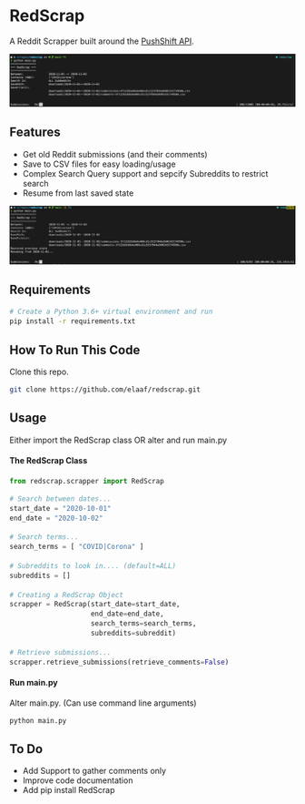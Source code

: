 # RedScrap
A Reddit Scrapper built around the [PushShift API](https://github.com/pushshift/api "PushShift API").

![RedScrap](https://github.com/elaaf/redscrap/blob/main/images/usage.png)


## Features

* Get old Reddit submissions (and their comments)
* Save to CSV files for easy loading/usage
* Complex Search Query support and sepcify Subreddits to restrict search
* Resume from last saved state

![Resume State](https://github.com/elaaf/redscrap/blob/main/images/resume.png)

## Requirements
```bash
# Create a Python 3.6+ virtual environment and run
pip install -r requirements.txt
```

## How To Run This Code

Clone this repo.
```bash
git clone https://github.com/elaaf/redscrap.git
```

## Usage

Either import the RedScrap class OR alter and run main.py

#### The RedScrap Class

```python
from redscrap.scrapper import RedScrap
```

```python
# Search between dates...
start_date = "2020-10-01"
end_date = "2020-10-02"

# Search terms...
search_terms = [ "COVID|Corona" ]

# Subreddits to look in.... (default=ALL)
subreddits = []

# Creating a RedScrap Object
scrapper = RedScrap(start_date=start_date, 
                    end_date=end_date, 
                    search_terms=search_terms,
                    subreddits=subreddit)

# Retrieve submissions...
scrapper.retrieve_submissions(retrieve_comments=False)
```


#### Run main.py

Alter main.py. (Can use command line arguments)

```bash
python main.py
```


## To Do

* Add Support to gather comments only
* Improve code documentation
* Add pip install RedScrap